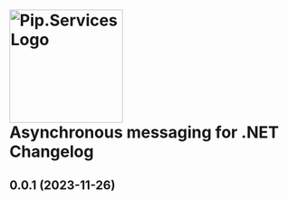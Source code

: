 # <img src="https://uploads-ssl.webflow.com/5ea5d3315186cf5ec60c3ee4/5edf1c94ce4c859f2b188094_logo.svg" alt="Pip.Services Logo" width="200"> <br/> Asynchronous messaging for .NET Changelog

## <a name="0.0.1"></a> 0.0.1 (2023-11-26)
